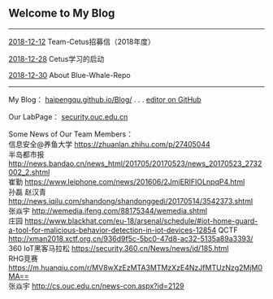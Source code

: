 ## Welcome to My Blog
---
[2018-12-12](./2018-12-12.jpg) Team-Cetus招募信（2018年度）

[2018-12-28](./2018-12-28.md) Cetus学习的启动

[2018-12-30](./2018-12-30.md) About Blue-Whale-Repo

----
My Blog：  [haipengqu.github.io/Blog/](https://haipengqu.github.io/Blog/)       .   .    .     [editor on GitHub](https://github.com/haipengqu/Blog/edit/master/README.md)  

Our LabPage：  [security.ouc.edu.cn](http://security.ouc.edu.cn)  

Some News of Our Team Members：  
信息安全@养鱼大学 https://zhuanlan.zhihu.com/p/27405044  
半岛都市报 http://news.bandao.cn/news_html/201705/20170523/news_20170523_2732002_2.shtml  
崔勤 https://www.leiphone.com/news/201606/2JmjERIFIOLnpqP4.html  
孙磊 赵汉青 http://news.iqilu.com/shandong/shandonggedi/20170514/3542373.shtml  
张焱宇 http://wemedia.ifeng.com/88175344/wemedia.shtml  
庄园 https://www.blackhat.com/eu-18/arsenal/schedule/#iot-home-guard-a-tool-for-malicious-behavior-detection-in-iot-devices-12854
QCTF http://xman2018.xctf.org.cn/936d9f5c-5bc0-47d8-ac32-5135a89a3393/  
360 IoT黑客马拉松 https://security.360.cn/News/news/id/185.html  
RHG竞赛 https://m.huanqiu.com/r/MV8wXzEzMTA3MTMzXzE4NzJfMTUzNzg2MjM0MA==  
张焱宇 http://cs.ouc.edu.cn/news-con.aspx?id=2129  
